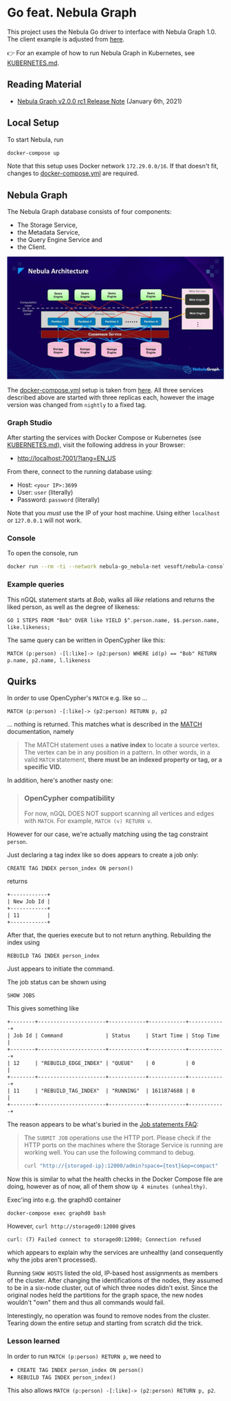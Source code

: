 # Go feat. Nebula Graph

This project uses the Nebula Go driver to interface with Nebula Graph 1.0.
The client example is adjusted from [here](https://github.com/vesoft-inc/nebula-go/blob/master/example/graph_client_example.go).

👉 For an example of how to run Nebula Graph in Kubernetes, see [KUBERNETES.md](KUBERNETES.md).

## Reading Material

- [Nebula Graph v2.0.0 rc1 Release Note](https://discuss.nebula-graph.io/t/nebula-graph-v2-0-0-rc1-release-note/832) (January 6th, 2021)

## Local Setup

To start Nebula, run

```bash
docker-compose up
```

Note that this setup uses Docker network `172.29.0.0/16`.
If that doesn't fit, changes to [docker-compose.yml](docker-compose.yml) are required.

## Nebula Graph

The Nebula Graph database consists of four components:

- The Storage Service,
- the Metadata Service,
- the Query Engine Service and
- the Client.

![Nebula Architecture](.readme/nebula-architecture.jpg)

The [docker-compose.yml](docker-compose.yml) setup is taken from
[here](https://github.com/vesoft-inc/nebula-docker-compose/tree/v1.0).
All three services described above are started with three replicas each,
however the image version was changed from `nightly` to a fixed tag.

### Graph Studio

After starting the services with Docker Compose or Kubernetes (see [KUBERNETES.md](KUBERNETES.md)), visit the following
address in your Browser:

- [http://localhost:7001/?lang=EN_US](http://localhost:7001/?lang=EN_US)

From there, connect to the running database using:

- Host: `<your IP>:3699`
- User: `user` (literally)
- Password: `password` (literally)

Note that you _must_ use the IP of your host machine. Using either
`localhost` or `127.0.0.1` will not work.

### Console

To open the console, run

```bash
docker run --rm -ti --network nebula-go_nebula-net vesoft/nebula-console:v2 -u user -p password --address=graphd1 --port=3699
```

### Example queries

This nGQL statement starts at _Bob_, walks all _like_ relations and returns the liked person,
as well as the degree of likeness:

```nGQL
GO 1 STEPS FROM "Bob" OVER like YIELD $^.person.name, $$.person.name, like.likeness;
```

The same query can be written in OpenCypher like this:

```cypher
MATCH (p:person) -[l:like]-> (p2:person) WHERE id(p) == "Bob" RETURN p.name, p2.name, l.likeness
```

## Quirks

In order to use OpenCypher's `MATCH` e.g. like so ...

```cypher
MATCH (p:person) -[:like]-> (p2:person) RETURN p, p2
```

... nothing is returned. This matches what is described in the [MATCH](https://docs.nebula-graph.io/2.0/3.ngql-guide/7.general-query-statements/2.match/)
documentation, namely

> The MATCH statement uses a **native index** to locate a source vertex.
> The vertex can be in any position in a pattern. In other words, in a valid `MATCH` statement, **there must be an indexed property or tag, or a specific VID.**

In addition, here's another nasty one:

> ### OpenCypher compatibility
>
> For now, nGQL DOES NOT support scanning all vertices and edges with `MATCH`.
> For example, `MATCH (v) RETURN v`.

However for our case, we're actually matching using the tag constraint `person`.

Just declaring a tag index like so does appears to create a job only:

```cypher
CREATE TAG INDEX person_index ON person()
```

returns

```text
+------------+
| New Job Id |
+------------+
| 11         |
+------------+
```

After that, the queries execute but to not return anything. Rebuilding the index using

```cypher
REBUILD TAG INDEX person_index
```

Just appears to initiate the command.

The job status can be shown using

```cypher
SHOW JOBS
```

This gives something like

```text
+--------+----------------------+------------+------------+------------+
| Job Id | Command              | Status     | Start Time | Stop Time  |
+--------+----------------------+------------+------------+------------+
| 12     | "REBUILD_EDGE_INDEX" | "QUEUE"    | 0          | 0          |
+--------+----------------------+------------+------------+------------+
| 11     | "REBUILD_TAG_INDEX"  | "RUNNING"  | 1611874688 | 0          |
+--------+----------------------+------------+------------+------------+
```

The reason appears to be what's buried in the [Job statements FAQ](https://docs.nebula-graph.io/2.0/3.ngql-guide/18.operation-and-maintenance-statements/4.job-statements/#how_to_troubleshoot_job_problems):

> The `SUBMIT JOB` operations use the HTTP port. Please check if the HTTP ports on the machines
> where the Storage Service is running are working well. You can use the following command to debug.
>
> ```bash
> curl "http://{storaged-ip}:12000/admin?space={test}&op=compact"
> ```

Now this is similar to what the health checks in the Docker Compose file are doing, however as of
now, all of them show `Up 4 minutes (unhealthy)`.

Exec'ing into e.g. the graphd0 container

```bash
docker-compose exec graphd0 bash
```

However, `curl http://storaged0:12000` gives

```text
curl: (7) Failed connect to storaged0:12000; Connection refused
```

which appears to explain why the services are unhealthy (and consequently why the jobs aren't processed).

Running `SHOW HOSTS` listed the old, IP-based host assignments as members of the cluster.
After changing the identifications of the nodes, they assumed to be in a six-node cluster, out of
which three nodes didn't exist. Since the original nodes held the partitions for the graph space,
the new nodes wouldn't "own" them and thus all commands would fail.

Interestingly, no operation was found to remove nodes from the cluster. Tearing down the
entire setup and starting from scratch did the trick.

### Lesson learned

In order to run `MATCH (p:person) RETURN p`, we need to

- `CREATE TAG INDEX person_index ON person()`
- `REBUILD TAG INDEX person_index()`

This also allows `MATCH (p:person) -[:like]-> (p2:person) RETURN p, p2`.
